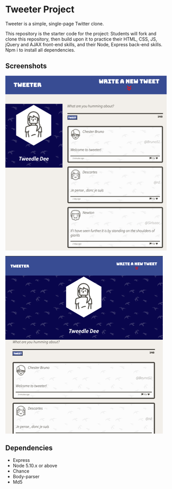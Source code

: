 # Tweeter Project

Tweeter is a simple, single-page Twitter clone.

This repository is the starter code for the project: Students will fork and clone this repository, then build upon it to practice their HTML, CSS, JS, jQuery and AJAX front-end skills, and their Node, Express back-end skills. Npm i to install all dependencies.

## Screenshots

![screenshot of desktop](https://github.com/Arie139/tweeter/blob/master/docs/tweeter-desktop.png)

![screenshot of desktop](https://github.com/Arie139/tweeter/blob/master/docs/tweeter-tablet%26phone.png)
## Dependencies

- Express
- Node 5.10.x or above
- Chance
- Body-parser
- Md5
